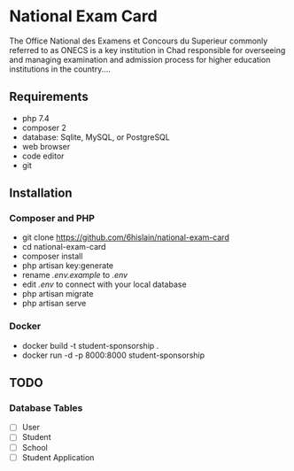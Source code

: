 # National Exam Card

The Office National des Examens et Concours du Superieur commonly referred to as ONECS is a key institution in Chad responsible for overseeing and managing examination and admission process for higher education institutions in the country....

## Requirements

-   php 7.4
-   composer 2
-   database: Sqlite, MySQL, or PostgreSQL
-   web browser
-   code editor
-   git

## Installation

### Composer and PHP

-   git clone https://github.com/6hislain/national-exam-card
-   cd national-exam-card
-   composer install
-   php artisan key:generate
-   rename _.env.example_ to _.env_
-   edit _.env_ to connect with your local database
-   php artisan migrate
-   php artisan serve

### Docker

-   docker build -t student-sponsorship .
-   docker run -d -p 8000:8000 student-sponsorship

## TODO

### Database Tables

-   [ ] User
-   [ ] Student
-   [ ] School
-   [ ] Student Application
